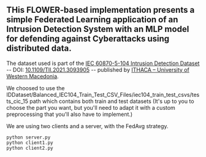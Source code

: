 ## THis FLOWER-based implementation presents a simple Federated Learning application of an Intrusion Detection System with an MLP model for defending against Cyberattacks using distributed data.

The dataset used is part of the [IEC 60870-5-104 Intrusion Detection Dataset](http://zenodo.org/record/7108614#.YzGaDtJBwUE) -- DOI: [10.1109/TII.2021.3093905](http://doi.org/10.1109/TII.2021.3093905) -- published by [ITHACA – University of Western Macedonia](http://ithaca.ece.uowm.gr/).

We choosed to use the IDDataset/Balanced_IEC104_Train_Test_CSV_Files/iec104_train_test_csvs/tests_cic_15 path which contains both train and test datasets (It's up to you to choose the part you want, but you'll need to adapt it with a custom preprocessing that you'll also have to implement.)

We are using two clients and a server, with the FedAvg strategy. 

    python server.py
    python client1.py
    python client2.py
